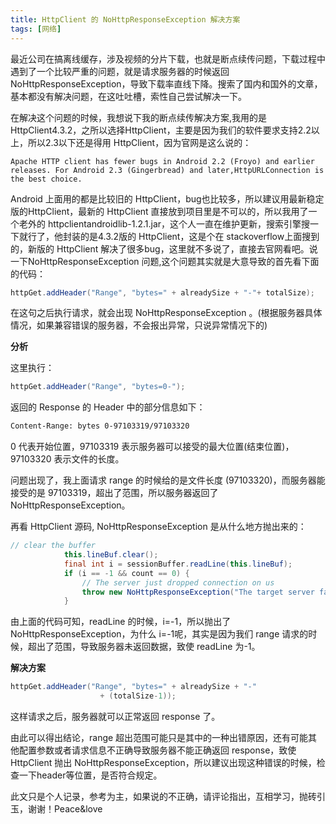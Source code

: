 ```yaml
---
title: HttpClient 的 NoHttpResponseException 解决方案
tags: [网络]
---
```

最近公司在搞离线缓存，涉及视频的分片下载，也就是断点续传问题，下载过程中遇到了一个比较严重的问题，就是请求服务器的时候返回 NoHttpResponseException，导致下载率直线下降。搜索了国内和国外的文章，基本都没有解决问题，在这吐吐槽，索性自己尝试解决一下。


在解决这个问题的时候，我想说下我的断点续传解决方案,我用的是 HttpClient4.3.2，之所以选择HttpClient，主要是因为我们的软件要求支持2.2以上，所以2.3以下还是得用 HttpClient，因为官网是这么说的：

`Apache HTTP client has fewer bugs in Android 2.2 (Froyo) and earlier releases. For Android 2.3 (Gingerbread) and later,HttpURLConnection is the best choice.`

Android 上面用的都是比较旧的 HttpClient，bug也比较多，所以建议用最新稳定版的HttpClient，最新的 HttpClient 直接放到项目里是不可以的，所以我用了一个老外的 httpclientandroidlib-1.2.1.jar，这个人一直在维护更新，搜索引擎搜一下就行了，他封装的是4.3.2版的 HttpClient，这是个在 stackoverflow上面搜到的，新版的 HttpClient 解决了很多bug，这里就不多说了，直接去官网看吧。说一下NoHttpResponseException 问题,这个问题其实就是大意导致的首先看下面的代码：

```java
httpGet.addHeader("Range", "bytes=" + alreadySize + "-"+ totalSize);  
```

在这句之后执行请求，就会出现 NoHttpResponseException 。(根据服务器具体情况，如果兼容错误的服务器，不会报出异常，只说异常情况下的)

**分析**

这里执行：

```java
httpGet.addHeader("Range", "bytes=0-");  
```

返回的 Response 的 Header 中的部分信息如下：

```html
Content-Range: bytes 0-97103319/97103320
```

0 代表开始位置，97103319 表示服务器可以接受的最大位置(结束位置)，97103320 表示文件的长度。

问题出现了，我上面请求 range 的时候给的是文件长度 (97103320)，而服务器能接受的是 97103319，超出了范围，所以服务器返回了 NoHttpResponseException。

再看 HttpClient 源码, NoHttpResponseException 是从什么地方抛出来的：

```java
// clear the buffer  
            this.lineBuf.clear();  
            final int i = sessionBuffer.readLine(this.lineBuf);  
            if (i == -1 && count == 0) {  
                // The server just dropped connection on us  
                throw new NoHttpResponseException("The target server failed to respond");  
            }  
```

由上面的代码可知，readLine 的时候，i=-1，所以抛出了 NoHttpResponseException，为什么 i=-1呢，其实是因为我们 range 请求的时候，超出了范围，导致服务器未返回数据，致使 readLine 为-1。

**解决方案**

```java
httpGet.addHeader("Range", "bytes=" + alreadySize + "-"  
                    + (totalSize-1));  
```

这样请求之后，服务器就可以正常返回 response 了。

由此可以得出结论，range 超出范围可能只是其中的一种出错原因，还有可能其他配置参数或者请求信息不正确导致服务器不能正确返回 response，致使 HttpClient 抛出 NoHttpResponseException，所以建议出现这种错误的时候，检查一下header等位置，是否符合规定。

此文只是个人记录，参考为主，如果说的不正确，请评论指出，互相学习，抛砖引玉，谢谢！Peace&love